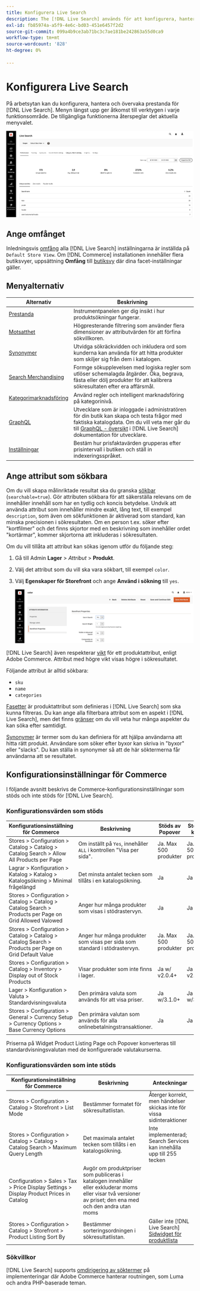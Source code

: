 ```yaml
---
title: Konfigurera Live Search
description: The [!DNL Live Search] används för att konfigurera, hantera och övervaka sökningsprestanda.
exl-id: fb85974a-a5f9-4e6c-bd03-451e6457f2d2
source-git-commit: 099a4b9ce3ab71bc3c7ae181be242863a55d0ca9
workflow-type: tm+mt
source-wordcount: '828'
ht-degree: 0%

---
```


# Konfigurera Live Search

På arbetsytan kan du konfigurera, hantera och övervaka prestanda för [!DNL Live Search]. Menyn längst upp ger åtkomst till verktygen i varje funktionsområde. De tillgängliga funktionerna återspeglar det aktuella menyvalet.

![Arbetsyta](assets/workspace.png)

## Ange omfånget

Inledningsvis [omfång](https://experienceleague.adobe.com/docs/commerce-admin/start/setup/websites-stores-views.html#scope-settings) alla [!DNL Live Search] inställningarna är inställda på `Default Store View`. Om [!DNL Commerce] installationen innehåller flera butiksvyer, uppsättning **Omfång** till [butiksvy](https://experienceleague.adobe.com/docs/commerce-admin/start/setup/websites-stores-views.html) där dina facet-inställningar gäller.

## Menyalternativ

| Alternativ | Beskrivning |
|--- |--- |
| [Prestanda](performance.md) | Instrumentpanelen ger dig insikt i hur produktsökningar fungerar. |
| [Motsatthet](facets.md) | Högpresterande filtrering som använder flera dimensioner av attributvärden för att förfina sökvillkoren. |
| [Synonymer](synonyms.md) | Utvidga sökräckvidden och inkludera ord som kunderna kan använda för att hitta produkter som skiljer sig från dem i katalogen. |
| [Search Merchandising](rules.md) | Formge sökupplevelsen med logiska regler som utlöser schemalagda åtgärder. Öka, begrava, fästa eller dölj produkter för att kalibrera sökresultaten efter era affärsmål. |
| [Kategorimarknadsföring](category-merch.md) | Använd regler och intelligent marknadsföring på kategorinivå. |
| [GraphQL](graphql.md) | Utvecklare som är inloggade i administratören för din butik kan skapa och testa frågor med faktiska katalogdata. Om du vill veta mer går du till [GraphQL - översikt](https://developer.adobe.com/commerce/webapi/graphql/) i [!DNL Live Search] dokumentation för utvecklare. |
| [Inställningar](settings.md) | Bestäm hur prisfaktavärden grupperas efter prisintervall i butiken och ställ in indexeringsspråket. |

## Ange attribut som sökbara

Om du vill skapa målinriktade resultat ska du granska [sökbar](https://experienceleague.adobe.com/docs/commerce-admin/catalog/product-attributes/product-attributes.html) (`searchable=true`). Gör attributen sökbara för att säkerställa relevans om de innehåller innehåll som har en tydlig och koncis betydelse. Undvik att använda attribut som innehåller mindre exakt, lång text, till exempel `description`, som även om sökfunktionen är aktiverad som standard, kan minska precisionen i sökresultaten. Om en person t.ex. söker efter &quot;kortfilmer&quot; och det finns skjortor med en beskrivning som innehåller ordet &quot;kortärmar&quot;, kommer skjortorna att inkluderas i sökresultaten.

Om du vill tillåta att attribut kan sökas igenom utför du följande steg:

1. Gå till Admin **Lager** > *Attribut* > **Produkt**.
1. Välj det attribut som du vill ska vara sökbart, till exempel `color`.
1. Välj **Egenskaper för Storefront** och ange **Använd i sökning** till `yes`.

   ![Arbetsyta](assets/attribute-searchable.png)

[!DNL Live Search] även respekterar [vikt](https://experienceleague.adobe.com/docs/commerce-admin/catalog/catalog/search/search-results.html#weighted-search) för ett produktattribut, enligt Adobe Commerce. Attribut med högre vikt visas högre i sökresultatet.

Följande attribut är alltid sökbara:

* `sku`
* `name`
* `categories`

[Fasetter](facets.md) är produktattribut som definieras i [!DNL Live Search] som ska kunna filtreras. Du kan ange alla filterbara attribut som en aspekt i [!DNL Live Search], men det finns [gränser](boundaries-limits.md) om du vill veta hur många aspekter du kan söka efter samtidigt.

[Synonymer](synonyms.md) är termer som du kan definiera för att hjälpa användarna att hitta rätt produkt. Användare som söker efter byxor kan skriva in &quot;byxor&quot; eller &quot;slacks&quot;. Du kan ställa in synonymer så att de här söktermerna får användarna att se resultatet.

## Konfigurationsinställningar för Commerce

I följande avsnitt beskrivs de Commerce-konfigurationsinställningar som stöds och inte stöds för [!DNL Live Search].

### Konfigurationsvärden som stöds

| Konfigurationsinställning för Commerce | Beskrivning | Stöds av Popover | Stöds av kortet |
|---|---|---|---|
| Stores > Configuration > Catalog > Catalog > Catalog Search > Allow All Products per Page | Om inställt på `Yes`, innehåller `ALL` i kontrollen &quot;Visa per sida&quot;. | Ja. Max 500 produkter | Ja. Max 500 produkter |
| Lagrar > Konfiguration > Katalog > Katalog > Katalogsökning > Minimal frågelängd | Det minsta antalet tecken som tillåts i en katalogsökning. | Ja | Ja |
| Stores > Configuration > Catalog > Catalog > Catalog Search > Products per Page on Grid Allowed Valowed | Anger hur många produkter som visas i stödrastervyn. | Ja | Ja |
| Stores > Configuration > Catalog > Catalog > Catalog Search > Products per Page on Grid Default Value | Anger hur många produkter som visas per sida som standard i stödrastervyn. | Ja. Max 500 produkter | Ja. Max 500 produkter |
| Stores > Configuration > Catalog > Inventory > Display out of Stock Products | Visar produkter som inte finns i lager. | Ja w/ v2.0.4+ | Ja w/ v2.0.4+ |
| Lager > Konfiguration > Valuta > Standardvisningsvaluta | Den primära valuta som används för att visa priser. | Ja w/3.1.0+ | Ja w/3.1.0+ |
| Stores > Configuration > General > Currency Setup > Currency Options > Base Currency Options | Den primära valutan som används för alla onlinebetalningstransaktioner. | Ja | Ja |

Priserna på Widget Product Listing Page och Popover konverteras till standardvisningsvalutan med de konfigurerade valutakurserna.

### Konfigurationsvärden som inte stöds

| Konfigurationsinställning för Commerce | Beskrivning | Anteckningar |
|---|---|---|
| Stores > Configuration > Catalog > Storefront > List Mode | Bestämmer formatet för sökresultatlistan. | Återger korrekt, men händelser skickas inte för vissa sidinteraktioner |
| Stores > Configuration > Catalog > Catalog > Catalog Search > Maximum Query Length | Det maximala antalet tecken som tillåts i en katalogsökning. | Inte implementerad; Search Services kan innehålla upp till 255 tecken |
| Configuration > Sales > Tax > Price Display Settings > Display Product Prices in Catalog | Avgör om produktpriser som publiceras i katalogen innehåller eller exkluderar moms eller visar två versioner av priset; den ena med och den andra utan moms |  |
| Stores > Configuration > Catalog > Storefront > Product Listing Sort By | Bestämmer sorteringsordningen i sökresultatlistan. | Gäller inte [!DNL Live Search] [Sidwidget för produktlista](plp-styling.md) |

### Sökvillkor

[!DNL Live Search] supports [omdirigering av söktermer](https://experienceleague.adobe.com/docs/commerce-admin/catalog/catalog/search/search-terms.html) på implementeringar där Adobe Commerce hanterar routningen, som Luma och andra PHP-baserade teman.
